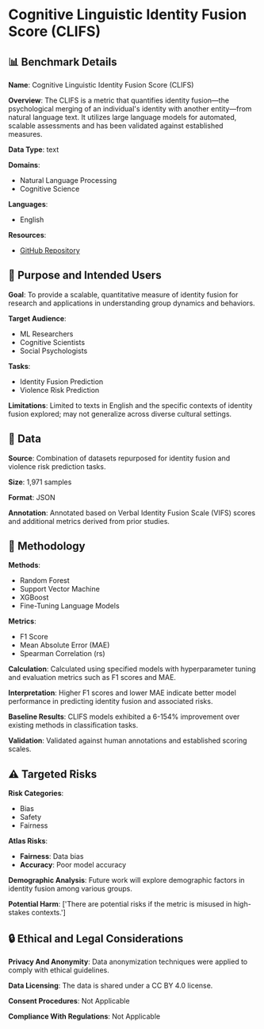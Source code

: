 # Cognitive Linguistic Identity Fusion Score (CLIFS)

## 📊 Benchmark Details

**Name**: Cognitive Linguistic Identity Fusion Score (CLIFS)

**Overview**: The CLIFS is a metric that quantifies identity fusion—the psychological merging of an individual's identity with another entity—from natural language text. It utilizes large language models for automated, scalable assessments and has been validated against established measures.

**Data Type**: text

**Domains**:
- Natural Language Processing
- Cognitive Science

**Languages**:
- English

**Resources**:
- [GitHub Repository](https://github.com/DevinW-sudo/CLIFS)

## 🎯 Purpose and Intended Users

**Goal**: To provide a scalable, quantitative measure of identity fusion for research and applications in understanding group dynamics and behaviors.

**Target Audience**:
- ML Researchers
- Cognitive Scientists
- Social Psychologists

**Tasks**:
- Identity Fusion Prediction
- Violence Risk Prediction

**Limitations**: Limited to texts in English and the specific contexts of identity fusion explored; may not generalize across diverse cultural settings.

## 💾 Data

**Source**: Combination of datasets repurposed for identity fusion and violence risk prediction tasks.

**Size**: 1,971 samples

**Format**: JSON

**Annotation**: Annotated based on Verbal Identity Fusion Scale (VIFS) scores and additional metrics derived from prior studies.

## 🔬 Methodology

**Methods**:
- Random Forest
- Support Vector Machine
- XGBoost
- Fine-Tuning Language Models

**Metrics**:
- F1 Score
- Mean Absolute Error (MAE)
- Spearman Correlation (rs)

**Calculation**: Calculated using specified models with hyperparameter tuning and evaluation metrics such as F1 scores and MAE.

**Interpretation**: Higher F1 scores and lower MAE indicate better model performance in predicting identity fusion and associated risks.

**Baseline Results**: CLIFS models exhibited a 6-154% improvement over existing methods in classification tasks.

**Validation**: Validated against human annotations and established scoring scales.

## ⚠️ Targeted Risks

**Risk Categories**:
- Bias
- Safety
- Fairness

**Atlas Risks**:
- **Fairness**: Data bias
- **Accuracy**: Poor model accuracy

**Demographic Analysis**: Future work will explore demographic factors in identity fusion among various groups.

**Potential Harm**: ['There are potential risks if the metric is misused in high-stakes contexts.']

## 🔒 Ethical and Legal Considerations

**Privacy And Anonymity**: Data anonymization techniques were applied to comply with ethical guidelines.

**Data Licensing**: The data is shared under a CC BY 4.0 license.

**Consent Procedures**: Not Applicable

**Compliance With Regulations**: Not Applicable

